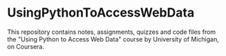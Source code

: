 # UsingPythonToAccessWebData
This repository contains notes, assignments, quizzes and code files from the "Using Python to Access Web Data" course by University of Michigan, on Coursera.
